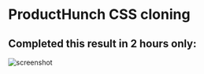 # ProductHunch CSS cloning

## Completed this result in 2 hours only:

![screenshot](https://github.com/ItzikGabay/ItzikGabay/blob/main/Screen%20Shot%202021-12-04%20at%2017.21.29.png?raw=true)
